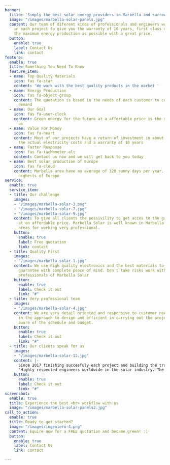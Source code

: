 ```yaml
---
banner:
  title: 'Simply the best solar energy providers in Marbella and surrounding areas '
  image: "/images/marbella-solar-panels.jpg"
  content: Our team of diferent kinds of professionals and engineers work eficiently
    in each project to give you the warranty of 10 years, first class quality and
    the maximum energy production as possible with a great price.
  button:
    enable: true
    label: Contact Us
    link: contact
feature:
  enable: true
  title: Something You Need To Know
  feature_item:
  - name: Top Quality Materials
    icon: fas fa-star
    content: 'We work with the best quality products in the market '
  - name: Energy Production
    icon: fas fa-object-group
    content: The quotation is based in the needs of each customer to cover the energy
      demand
  - name: Our Goal
    icon: fas fa-user-clock
    content: Green energy for the future at a affortable price is the mean goal for
      us
  - name: Value For Money
    icon: fas fa-heart
    content: Most of our projects have a return of investment in about 3 years with
      the actual electricity costs and a warranty of 10 years
  - name: Faster Response
    icon: fas fa-tachometer-alt
    content: Contact us now and we will get back to you today
  - name: Best solar production of Europe
    icon: fas fa-cloud
    content: Marbella area have an average of 320 sunny days per year. One of the
      highests of Europe
service:
  enable: true
  service_item:
  - title: Our challenge
    images:
    - "/images/marbella-solar-3.png"
    - "/images/marbella-solar-7.jpg"
    - "/images/marbella-solar-9.jpg"
    content: To give all clients the possivility to get acces to the green energy
      at an affordable price. Marbella Solar is well known in Marbella and surrounding
      areas for working very professional.
    button:
      enable: true
      label: Free quotation
      link: contact
  - title: Quality First
    images:
    - "/images/marbella-solar-1.jpg"
    content: We use high quality electronics and the best materials to give a 10-year
      guarantee with complete peace of mind. Don't take risks work with the better
      professionals of Marbella Solar
    button:
      enable: true
      label: Check it out
      link: "#"
  - title: Very professional team
    images:
    - "/images/marbella-solar-4.jpg"
    content: We are very detail oriented and responsive to customer needs. Been creative
      in the approach to design and efficient in carrying out the project. Always
      aware of the schedule and budget.
    button:
      enable: true
      label: Check it out
      link: "#"
  - title: Our clients speak for us
    images:
    - "/images/marbella-solar-12.jpg"
    content: |-
      Since 2017 finishing succesfuly each project and building the trust and reputation with each client.
      "Highly respected engineers worldwide in the solar industry. The attention to detail and the dynamism of the projects is fantastic. They offers practical and affordable solutions to today's common design and project management problems"
    button:
      enable: true
      label: Check it out
      link: "#"
screenshot:
  enable: true
  title: Experience the best <br> workflow with us
  image: "/images/marbella-solar-panels2.jpg"
call_to_action:
  enable: true
  title: Ready to get started?
  image: "/images/ingeniero-4.png"
  content: Equire now for a FREE quotation and became green! :)
  button:
    enable: true
    label: Contact Us
    link: contact

---
```


